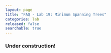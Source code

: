 ```yaml
---
layout: page
title: "FAQ - Lab 19: Minimum Spanning Trees"
categories: lab
released: false
searchable: true
---
```


### Under construction!
